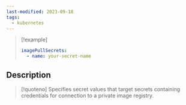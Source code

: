 ```yaml
---
last-modified: 2023-09-18
tags:
  - kubernetes
---
```


>[!example]
>``` yaml
> imagePullSecrets:
> 	- name: your-secret-name
>```

## Description

>[!quoteno]
>Specifies secret values that target secrets containing credentials for connection to a private image registry.
